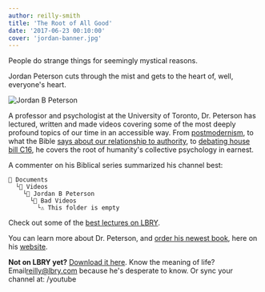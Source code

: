 ```yaml
---
author: reilly-smith
title: 'The Root of All Good'
date: '2017-06-23 00:10:00'
cover: 'jordan-banner.jpg'
---
```


People do strange things for seemingly mystical reasons.

Jordan Peterson cuts through the mist and gets to the heart of, well, everyone's heart.

![Jordan B Peterson](/img/news/jordan-inline.jpg)

A professor and psychologist at the University of Toronto, Dr. Peterson has lectured, written and made videos covering some of the most deeply profound topics of our time in an accessible way. From [postmodernism](https://open.lbry.com/jp-Urd0IK0WEWU), to what the Bible [says about our relationship to authority](https://open.lbry.com/jp-R-GPAl-q2QQ), to [debating house bill C16](https://open.lbry.com/jp-KnIAAkSNtqo), he covers the root of humanity's collective psychology in earnest.

A commenter on his Biblical series summarized his channel best:

```
📂 Documents
  └📁 Videos
    └📁 Jordan B Peterson
      └📁 Bad Videos
        └⚠️ This folder is empty﻿
```

Check out some of the [best lectures on LBRY](https://open.lbry.com/%40JordanBPeterson).

You can learn more about Dr. Peterson, and [order his newest book](https://jordanbpeterson.com/12-rules-for-life), here on his [website](https://jordanbpeterson.com).

**Not on LBRY yet?** [Download it here](/get). Know the meaning of life? Email[reilly@lbry.com](mailto:reilly@lbry.com) because he's desperate to know. Or sync your channel at: /youtube
